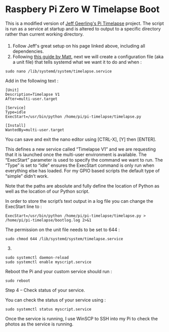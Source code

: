 # Raspbery Pi Zero W Timelapse Boot

This is a modified version of [Jeff Geerling's Pi Timelapse](https://github.com/geerlingguy/pi-timelapse) project.  The script is run as a service at startup and is altered to output to a specific directory rather than current working directory.

#### 

1. Follow Jeff's great setup on his page linked above, including all dependencies.
2. Following [this guide by Matt](http://www.raspberrypi-spy.co.uk/2015/10/how-to-autorun-a-python-script-on-boot-using-systemd/), next we will create a configuration file (aka a unit file) that tells systemd what we want it to do and when :
```
sudo nano /lib/systemd/system/timelapse.service
```
Add in the following text :
```
[Unit]
Description=Timelapse V1
After=multi-user.target

[Service]
Type=idle
ExecStart=/usr/bin/python /home/pi/pi-timelapse/timelapse.py

[Install]
WantedBy=multi-user.target
```
You can save and exit the nano editor using [CTRL-X], [Y] then [ENTER].

This defines a new service called “Timelapse V1” and we are requesting that it is launched once the multi-user environment is available. The “ExecStart” parameter is used to specify the command we want to run. The “Type” is set to “idle” ensures the ExecStart command is only run when everything else has loaded. For my GPIO based scripts the default type of “simple” didn’t work.

Note that the paths are absolute and fully define the location of Python as well as the location of our Python script.

In order to store the script’s text output in a log file you can change the ExecStart line to :
```
ExecStart=/usr/bin/python /home/pi/pi-timelapse/timelapse.py > /home/pi/pi-timelapse/bootlog.log 2>&1
```
The permission on the unit file needs to be set to 644 :
```
sudo chmod 644 /lib/systemd/system/timelapse.service
```
3.
```
sudo systemctl daemon-reload
sudo systemctl enable myscript.service
```
Reboot the Pi and your custom service should run :
```
sudo reboot
```
Step 4 – Check status of your service.

You can check the status of your service using :
```
sudo systemctl status myscript.service
```

Once the service is running, I use WinSCP to SSH into my Pi to check the photos as the service is running.